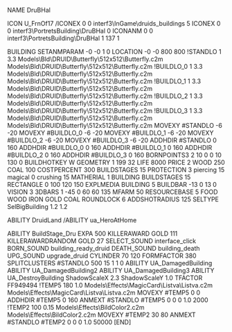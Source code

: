 NAME DruBHal

ICON U_FrnOf17
/ICONEX 0 0 interf3\InGame\druids_buildings 5
ICONEX 0 0 interf3\PortretsBuilding\DruBHal 0
ICONANM 0 0 interf3\PortretsBuilding\DruBHal 1 137 1

BUILDING
SETANMPARAM -0 -0 1 0
LOCATION -0 -0 800 800
!STANDLO      1 3.3 Models\Bld\DRUID\Butterfly\512x512\Butterfly.c2m Models\Bld\DRUID\Butterfly\512x512\Butterfly.c2m
!BUILDLO_0    1 3.3 Models\Bld\DRUID\Butterfly\512x512\Butterfly.c2m Models\Bld\DRUID\Butterfly\512x512\Butterfly.c2m
!BUILDLO_1    1 3.3 Models\Bld\DRUID\Butterfly\512x512\Butterfly.c2m Models\Bld\DRUID\Butterfly\512x512\Butterfly.c2m
!BUILDLO_2    1 3.3 Models\Bld\DRUID\Butterfly\512x512\Butterfly.c2m Models\Bld\DRUID\Butterfly\512x512\Butterfly.c2m
!BUILDLO_3    1 3.3 Models\Bld\DRUID\Butterfly\512x512\Butterfly.c2m Models\Bld\DRUID\Butterfly\512x512\Butterfly.c2m
MOVEXY #STANDLO   -6 -20
MOVEXY #BUILDLO_0 -6 -20
MOVEXY #BUILDLO_1 -6 -20
MOVEXY #BUILDLO_2 -6 -20
MOVEXY #BUILDLO_3 -6 -20
ADDHDIR #STANDLO 0 160
ADDHDIR #BUILDLO_0 0 160
ADDHDIR #BUILDLO_1 0 160
ADDHDIR #BUILDLO_2 0 160
ADDHDIR #BUILDLO_3 0 160
BORNPOINTS3 2 10 0 0 10 130 0
BUILDHOTKEY W
GEOMETRY 1 199 32
LIFE     8000
PRICE 2 WOOD 250 COAL 100
COSTPERCENT 300
BUILDSTAGES 15
PROTECTION 3 piercing 15 magical 0 crushing 15
MATHERIAL 1 BUILDING
BUILDSTAGES 15
RECTANGLE    0 100 120 150
EXPLMEDIA BUILDING 5
BUILDBAR -13 0 13 0
VISION 3
3DBARS 1 -45 0 60 60 135
MFARM 50
RESOURCEBASE 5 FOOD WOOD IRON GOLD COAL
ROUNDLOCK 6
ADDSHOTRADIUS 125
SELTYPE SelBigBuilding 1.2 1.2

ABILITY DruidLand
/ABILITY ua_HeroAtHome

ABILITY BuildStage_Dru
EXPA 500
KILLERAWARD             GOLD 111
KILLERAWARDRANDOM       GOLD 27
SELECT_SOUND interface_click
BORN_SOUND building_ready_druid
DEATH_SOUND building_death
UPG_SOUND upgrade_druid
CYLINDER 70 120
FORMFACTOR 380
SPLITCLUSTERS #STANDLO 500 15 1 1 0
ABILITY UA_DamagedBuilding
ABILITY UA_DamagedBuilding2
ABILITY UA_DamagedBuilding3
ABILITY UA_DestroyBuilding
ShadowScaleX 2.3
ShadowScaleY 1.0
TFACTOR FF949494
!TEMP5 180 1.0 Models\Effects\MagicCard\Listva\Listva.c2m Models\Effects\MagicCard\Listva\Listva.c2m
MOVEXY  #TEMP5 0 0
ADDHDIR #TEMP5 0 160
ANMEXT #STANDLO #TEMP5 0 0 0 1.0 2000
!TEMP2 100 0.15 Models\Effects\BildColor2.c2m Models\Effects\BildColor2.c2m
MOVEXY  #TEMP2 30 80
ANMEXT #STANDLO #TEMP2 0 0 0 1.0 50000
[END]
